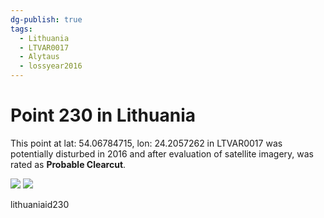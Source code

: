 ```yaml
---
dg-publish: true
tags:
  - Lithuania
  - LTVAR0017
  - Alytaus
  - lossyear2016
---
```


# Point 230 in Lithuania

This point at lat: 54.06784715, lon: 24.2057262 in LTVAR0017 was potentially disturbed in 2016 and after evaluation of satellite imagery, was rated as **Probable Clearcut**.

<div class='juxtapose' data-showcredits='false'>
<img src='https://baserow-backend-production20240528124524339000000001.s3.amazonaws.com/user_files/D3zayVwZwVhMM1abzlMrsVZgQOAqri1r_f515f6679f7f1d95a8ed4a939c48278eba34c422446bf6bc756908e9b9c4fe7e.png' data-label='September 2014' />
<img src='https://baserow-backend-production20240528124524339000000001.s3.amazonaws.com/user_files/oIHtDX5VkcPoafwSpOXLyKURfKn5XRmU_4f724e73dac6f4a8e3c63c5bdf664543bc50b8d2cc11198e8e65c22b8f7817a7.png' data-label='August 2022' />
</div>

lithuaniaid230